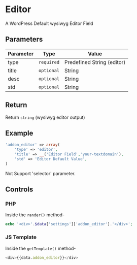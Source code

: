 # Editor
A WordPress Default wysiwyg Editor Field

## Parameters
Parameter | Type | Value
--- | --- | ---
type | `required` | Predefined String (editor)
title | `optional` | String
desc | `optional` | String
std | `optional` | String

## Return
Return `string` (wysiwyg editor output)

## Example
```php
'addon_editor' => array(
    'type' => 'editor',
    'title' => __('Editor Field','your-textdomain'),
    'std' => 'Editor Default Value',
)
```
Not Support 'selector' parameter.


## Controls
### PHP
Inside the `rander()` method-
```php
echo '<div>'.$data['settings']['addon_editor'].'</div>';
```

### JS Template
Inside the `getTemplate()` method-

```js
<div>{{data.addon_editor}}</div>
```

